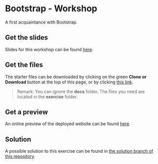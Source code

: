 # Bootstrap - Workshop
A first acquaintance with Bootstrap.

## Get the slides
Slides for this workshop can be found [here](https://webapplicaties1.github.io/10slBootstrap).

## Get the files
The starter files can be downloaded by clicking on the green **Clone or Download** button at the top of this page, or by clicking [this link](https://github.com/WEBAPPLICATIES1/10thBootstrap/archive/master.zip).
> Remark: You can ignore the **docs** folder. The files you need are located in the **exercise** folder.

## Get a preview
An online preview of the deployed website can be found [here](https://webapplicaties1.github.io/10thBootstrap/).

## Solution
A possible solution to this exercise can be found in [the solution branch of this repository](https://github.com/WEBAPPLICATIES1/10thBootstrap/tree/solution/exercise).
